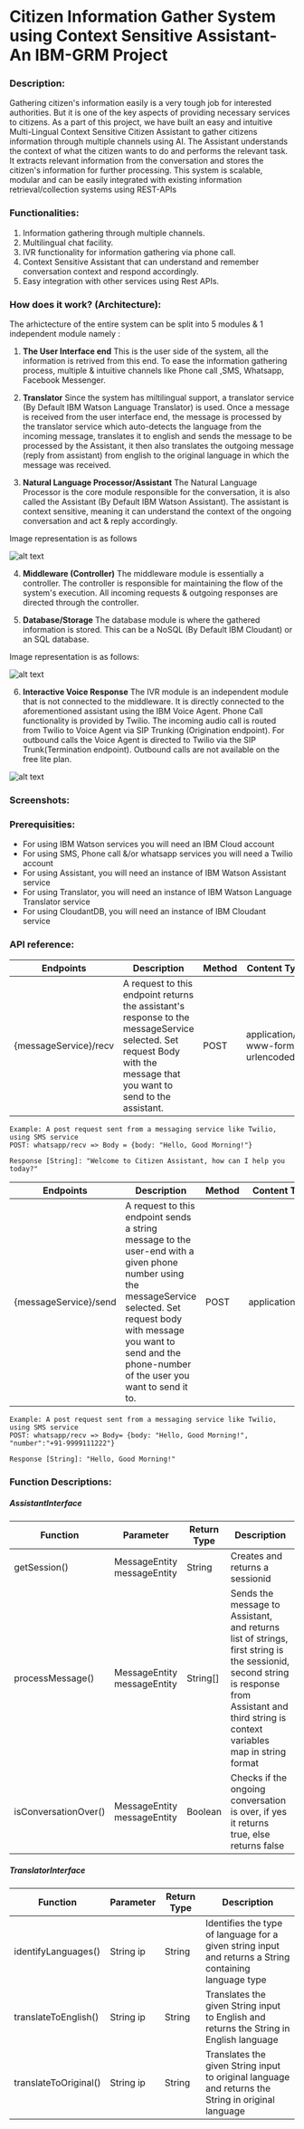 # Citizen Information Gather System using Context Sensitive Assistant- An IBM-GRM Project

### Description:
Gathering citizen's information easily is a very tough job for interested authorities. But it is one of the key aspects of providing necessary services to citizens. As a part of this project, we have built an easy and intuitive Multi-Lingual Context Sensitive Citizen Assistant to gather citizens information through multiple channels using AI.
The Assistant understands the context of what the citizen wants to do and performs the relevant task. It extracts relevant information from the conversation and stores the citizen's information for further processing. This system is scalable, modular and can be easily integrated with existing information retrieval/collection systems using REST-APIs

### Functionalities:
1. Information gathering through multiple channels.
2. Multilingual chat facility.
3. IVR functionality for information gathering via phone call.
4. Context Sensitive Assistant that can understand and remember conversation context and respond accordingly.
5. Easy integration with other services using Rest APIs.

### How does it work? (Architecture):
The arhictecture of the entire system can be split into 5 modules & 1 independent module namely : 
1) **The User Interface end**
This is the user side of the system, all the information is retrived from this end. To ease the information gathering process, multiple & intuitive channels like Phone call ,SMS, Whatsapp, Facebook Messenger.

2) **Translator**
Since the system has miltilingual support, a translator service (By Default IBM Watson Language Translator) is used. Once a message is received from the user interface end, the message is processed by the translator service which auto-detects the language from the incoming message, translates it to english and sends the message to be processed by the Assistant, it then also translates the outgoing message (reply from assistant) from english to the original language in which the message was received.

3) **Natural Language Processor/Assistant**
The Natural Language Processor is the core module responsible for the conversation, it is also called the Assistant (By Default IBM Watson Assistant). The assistant is context sensitive, meaning it can understand the context of the ongoing conversation and act & reply accordingly.

Image representation is as follows

![alt text](Citizen%20Assistant.jpg)

4) **Middleware (Controller)**
The middleware module is essentially a controller. The controller is responsible for maintaining the flow of the system's execution. All incoming requests & outgoing responses are directed through the controller.

5) **Database/Storage**
The database module is where the gathered information is stored. This can be a NoSQL (By Default IBM Cloudant) or an SQL database.

Image representation is as follows: 

![alt text](architecture.jpeg)

6) **Interactive Voice Response**
The IVR module is an independent module that is not connected to the middleware. It is directly connected to the aforementioned assistant using the IBM Voice Agent. Phone Call functionality is provided by Twilio. The incoming audio call is routed from Twilio to Voice Agent via SIP Trunking (Origination endpoint). For outbound calls the Voice Agent is directed to Twilio via the SIP Trunk(Termination endpoint). Outbound calls are not available on the free lite plan.

![alt text](Architecture%20IVR%20Final.png)

### Screenshots:

### Prerequisities:
- For using IBM Watson services you will need an IBM Cloud account
- For using SMS, Phone call &/or whatsapp services you will need a Twilio account
- For using Assistant, you will need an instance of IBM Watson Assistant service
- For using Translator, you will need an instance of IBM Watson Language Translator service
- For using CloudantDB, you will need an instance of IBM Cloudant service


### API reference:
|  Endpoints | Description   | Method | Content Type
|---|---|---|---|
| {messageService}/recv  |  A request to this endpoint returns the assistant's response to the messageService selected. Set request Body with the message that you want to send to the assistant.  |POST|application/x-www-form-urlencoded|
    Example: A post request sent from a messaging service like Twilio, using SMS service
    POST: whatsapp/recv => Body = {body: "Hello, Good Morning!"}
    
    Response [String]: "Welcome to Citizen Assistant, how can I help you today?"
    
|  Endpoints | Description   | Method |Content Type|
|---|---|---|---|
| {messageService}/send  |  A request to this endpoint sends a string message to the user-end with a given phone number using the messageService selected. Set request body with message you want to send and the phone-number of the user you want to send it to.  |POST|application/json|
    Example: A post request sent from a messaging service like Twilio, using SMS service
    POST: whatsapp/recv => Body= {body: "Hello, Good Morning!", "number":"+91-9999111222"}
    
    Response [String]: "Hello, Good Morning!"

### Function Descriptions:

##### **AssistantInterface**

|  Function | Parameter   | Return Type| Description  |
|---|---|---|---|
|   getSession()|  MessageEntity  messageEntity |  String | Creates and returns a sessionid |
|  processMessage() | MessageEntity  messageEntity  |   String[]| Sends the message to Assistant, and returns list of strings, first string is the sessionid, second string is response from Assistant and third string is context variables map in string format  |
| isConversationOver()  |  MessageEntity  messageEntity |  Boolean | Checks if the ongoing conversation is over, if yes it returns true, else returns false  |

##### **TranslatorInterface**

|  Function | Parameter   | Return Type| Description  |
|---|---|---|---|
|   identifyLanguages()|  String  ip |  String |   Identifies the type of language for a given string input and returns a String containing language type|
|  translateToEnglish() | String  ip  |   String|  Translates the given String input to English and returns the String in English language|
| translateToOriginal()  |  String  ip |  String | Translates the given String input to original language and returns the String in original language   | 



